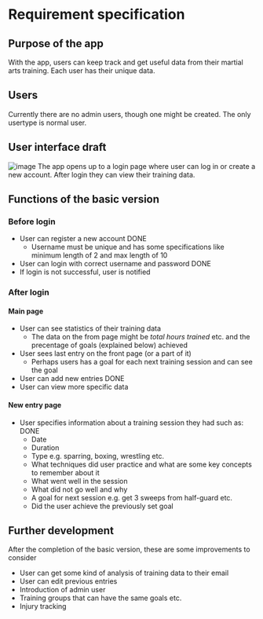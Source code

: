 # Requirement specification

## Purpose of the app
With the app, users can keep track and get useful data from their martial arts training. Each user has their unique data.

## Users
Currently there are no admin users, though one might be created. The only usertype is normal user.

## User interface draft
![image](https://user-images.githubusercontent.com/101401566/225024165-f36fcf74-07ad-4cdf-b36f-de9dda515306.png)
The app opens up to a login page where user can log in or create a new account. After login they can view their training data.

## Functions of the basic version
### Before login
- User can register a new account DONE
  - Username must be unique and has some specifications like minimum length of 2 and max length of 10
- User can login with correct username and password DONE
- If login is not successful, user is notified

### After login
#### Main page
- User can see statistics of their training data
  - The data on the from page might be *total hours trained* etc. and the precentage of goals (explained below) achieved
- User sees last entry on the front page (or a part of it)
  - Perhaps users has a goal for each next training session and can see the goal
- User can add new entries DONE
- User can view more specific data
#### New entry page
- User specifies information about a training session they had such as: DONE
  - Date
  - Duration
  - Type e.g. sparring, boxing, wrestling etc.
  - What techniques did user practice and what are some key concepts to remember about it
  - What went well in the session
  - What did not go well and why
  - A goal for next session e.g. get 3 sweeps from half-guard etc.
  - Did the user achieve the previously set goal

## Further development
After the completion of the basic version, these are some improvements to consider
- User can get some kind of analysis of training data to their email
- User can edit previous entries
- Introduction of admin user
- Training groups that can have the same goals etc.
- Injury tracking
